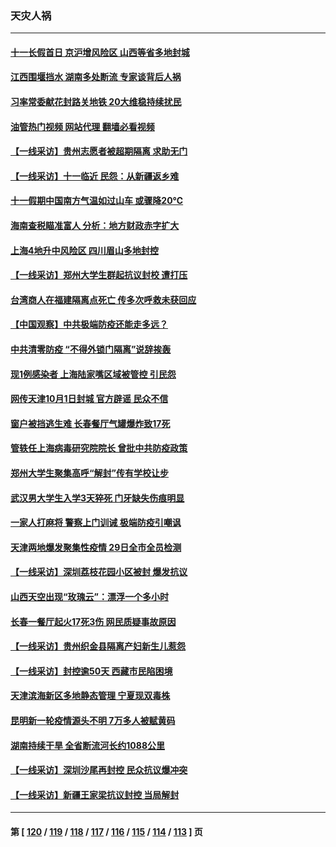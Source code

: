 ### 天灾人祸
---
#### [十一长假首日 京沪增风险区 山西等省多地封城](../../pages/ncid280/n13836535.md?10011645) 
#### [江西围堰挡水 湖南多处断流 专家谈背后人祸](../../pages/ncid280/n13835528.md?10011645) 
#### [习率常委献花封路关地铁 20大维稳持续扰民](../../pages/ncid280/n13836130.md?10011645) 
#### [油管热门视频 网站代理 翻墙必看视频](http://209.222.30.114:81/youtube.html?10011645)
#### [【一线采访】贵州志愿者被超期隔离 求助无门](../../pages/ncid280/n13836203.md?10011645) 
#### [【一线采访】十一临近 民怨：从新疆返乡难](../../pages/ncid280/n13836124.md?10011645) 
#### [十一假期中国南方气温如过山车 或骤降20℃](../../pages/ncid280/n13835824.md?10011645) 
#### [海南查税瞄准富人 分析：地方财政赤字扩大](../../pages/ncid280/n13835957.md?10011645) 
#### [上海4地升中风险区 四川眉山多地封控](../../pages/ncid280/n13835767.md?10011645) 
#### [【一线采访】郑州大学生群起抗议封校 遭打压](../../pages/ncid280/n13835520.md?10011645) 
#### [台湾商人在福建隔离点死亡 传多次呼救未获回应](../../pages/ncid280/n13835622.md?10011645) 
#### [【中国观察】中共极端防疫还能走多远？](../../pages/ncid280/n13835529.md?10011645) 
#### [中共清零防疫 “不得外锁门隔离”说辞挨轰](../../pages/ncid280/n13835291.md?10011645) 
#### [现1例感染者 上海陆家嘴区域被管控 引民怨](../../pages/ncid280/n13835313.md?10011645) 
#### [网传天津10月1日封城 官方辟谣 民众不信](../../pages/ncid280/n13835014.md?10011645) 
#### [窗户被挡逃生难 长春餐厅气罐爆炸致17死](../../pages/ncid280/n13834910.md?10011645) 
#### [管轶任上海病毒研究院院长 曾批中共防疫政策](../../pages/ncid280/n13834896.md?10011645) 
#### [郑州大学生聚集高呼“解封”传有学校让步](../../pages/ncid280/n13834753.md?10011645) 
#### [武汉男大学生入学3天猝死 门牙缺失伤痕明显](../../pages/ncid280/n13834441.md?10011645) 
#### [一家人打麻将 警察上门训诫 极端防疫引嘲讽](../../pages/ncid280/n13834455.md?10011645) 
#### [天津两地爆发聚集性疫情 29日全市全员检测](../../pages/ncid280/n13834524.md?10011645) 
#### [【一线采访】深圳荔枝花园小区被封 爆发抗议](../../pages/ncid280/n13834469.md?10011645) 
#### [山西天空出现“玫瑰云”：漂浮一个多小时](../../pages/ncid280/n13834482.md?10011645) 
#### [长春一餐厅起火17死3伤 网民质疑事故原因](../../pages/ncid280/n13834400.md?10011645) 
#### [【一线采访】贵州织金县隔离产妇新生儿惹怨](../../pages/ncid280/n13833706.md?10011645) 
#### [【一线采访】封控逾50天 西藏市民陷困境](../../pages/ncid280/n13833674.md?10011645) 
#### [天津滨海新区多地静态管理 宁夏现双毒株](../../pages/ncid280/n13833419.md?10011645) 
#### [昆明新一轮疫情源头不明 7万多人被赋黄码](../../pages/ncid280/n13833743.md?10011645) 
#### [湖南持续干旱 全省断流河长约1088公里](../../pages/ncid280/n13833363.md?10011645) 
#### [【一线采访】深圳沙尾再封控 民众抗议爆冲突](../../pages/ncid280/n13833087.md?10011645) 
#### [【一线采访】新疆王家梁抗议封控 当局解封](../../pages/ncid280/n13832937.md?10011645) 

---
#### 第 [ [120](./120.md?10011645) / [119](./119.md?10011645) / [118](./118.md?10011645) / [117](./117.md?10011645) / [116](./116.md?10011645) / [115](./115.md?10011645) / [114](./114.md?10011645) / [113](./113.md?10011645) ] 页
